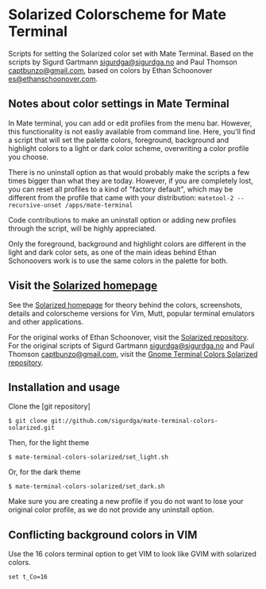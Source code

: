 Solarized Colorscheme for Mate Terminal
========================================

Scripts for setting the Solarized color set with Mate Terminal. Based on the scripts by
Sigurd Gartmann <sigurdga@sigurdga.no> and Paul Thomson <captbunzo@gmail.com>,
based on colors by Ethan Schoonover <es@ethanschoonover.com>.

Notes about color settings in Mate Terminal
--------------------------------------------

In Mate terminal, you can add or edit profiles from the menu bar. However,
this functionality is not easliy available from command line.  Here, you'll
find a script that will set the palette colors, foreground, background and
highlight colors to a light or dark color scheme, overwriting a color profile
you choose.

There is no uninstall option as that would probably make the scripts a few
times bigger than what they are today. However, if you are completely lost, you
can reset all profiles to a kind of "factory default", which may be different
from the profile that came with your distribution:
`matetool-2 --recursive-unset /apps/mate-terminal`

Code contributions to make an uninstall option or adding new profiles through
the script, will be highly appreciated.

Only the foreground, background and highlight colors are different in the light
and dark color sets, as one of the main ideas behind Ethan Schonoovers work is
to use the same colors in the palette for both.

Visit the [Solarized homepage]
------------------------------

See the [Solarized homepage] for theory behind the colors, screenshots, details
and colorscheme versions for Vim, Mutt, popular terminal emulators and other
applications.

For the original works of Ethan Schoonover, visit the [Solarized repository].
For the original scripts of Sigurd Gartmann <sigurdga@sigurdga.no> and Paul
Thomson <captbunzo@gmail.com>, visit the [Gnome Terminal Colors Solarized repository].

Installation and usage
----------------------

Clone the [git repository]

    $ git clone git://github.com/sigurdga/mate-terminal-colors-solarized.git

Then, for the light theme

    $ mate-terminal-colors-solarized/set_light.sh

Or, for the dark theme

    $ mate-terminal-colors-solarized/set_dark.sh

Make sure you are creating a new profile if you do not want to lose your
original color profile, as we do not provide any uninstall option.

Conflicting background colors in VIM
------------------------------------

Use the 16 colors terminal option to get VIM to look like GVIM with solarized
colors.

    set t_Co=16


[Solarized homepage]:   http://ethanschoonover.com/solarized
[Solarized repository]: https://github.com/altercation/solarized
[Gnome Terminal Colors Solarized repository]: https://github.com/sigurdga/gnome-terminal-colors-solarized
[Mate Terminal Colors Solarized repository]: https://github.com/sigurdga/mate-terminal-colors-solarized